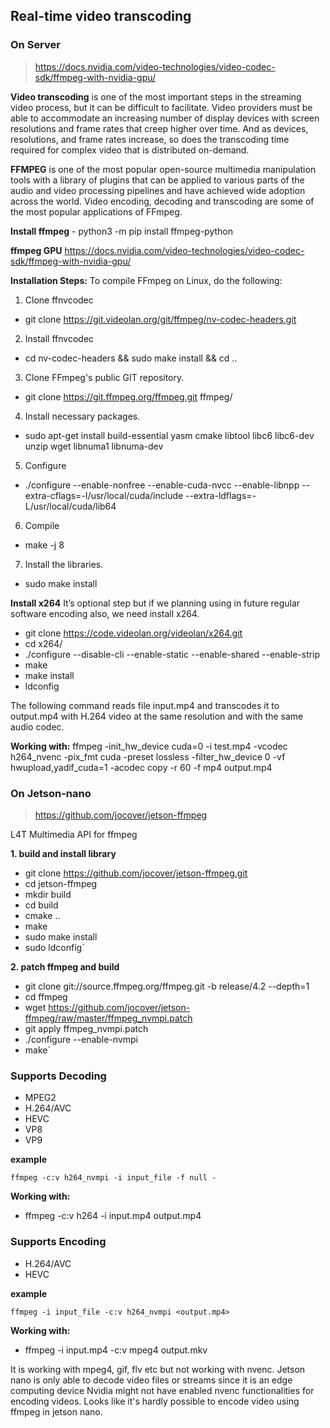 ## **Real-time video transcoding**

### **On Server**
> https://docs.nvidia.com/video-technologies/video-codec-sdk/ffmpeg-with-nvidia-gpu/

**Video transcoding** is one of the most important steps in the streaming video process, but it can be difficult to facilitate. Video providers must be able to accommodate an increasing number of display devices with screen resolutions and frame rates that creep higher over time. And as devices, resolutions, and frame rates increase, so does the transcoding time required for complex video that is distributed on-demand.

**FFMPEG** is one of the most popular open-source multimedia manipulation tools with a library of plugins that can be applied to various parts of the audio and video processing pipelines and have achieved wide adoption across the world.
Video encoding, decoding and transcoding are some of the most popular applications of FFmpeg.

**Install ffmpeg** - python3 -m pip install ffmpeg-python

**ffmpeg GPU**
https://docs.nvidia.com/video-technologies/video-codec-sdk/ffmpeg-with-nvidia-gpu/

**Installation Steps:**
To compile FFmpeg on Linux, do the following:
1. Clone ffnvcodec 
- git clone https://git.videolan.org/git/ffmpeg/nv-codec-headers.git
2. Install ffnvcodec 
- cd nv-codec-headers && sudo make install && cd ..
3. Clone FFmpeg's public GIT repository. 
- git clone https://git.ffmpeg.org/ffmpeg.git ffmpeg/
4. Install necessary packages. 
- sudo apt-get install build-essential yasm cmake libtool libc6 libc6-dev unzip wget libnuma1 libnuma-dev
5. Configure
- ./configure --enable-nonfree --enable-cuda-nvcc --enable-libnpp --extra-cflags=-I/usr/local/cuda/include --extra-ldflags=-L/usr/local/cuda/lib64
6. Compile 
- make -j 8
7. Install the libraries. 
- sudo make install

**Install x264**
It’s optional step but if we planning using in future regular software encoding also, we need install x264.
- git clone <https://code.videolan.org/videolan/x264.git>
- cd x264/
- ./configure --disable-cli --enable-static --enable-shared --enable-strip
- make
- make install
- ldconfig

The following command reads file input.mp4 and transcodes it to output.mp4 with H.264 video at the same resolution and with the same audio codec.

**Working with:**
ffmpeg -init_hw_device cuda=0 -i test.mp4 -vcodec h264_nvenc -pix_fmt cuda -preset lossless -filter_hw_device 0 -vf hwupload,yadif_cuda=1 -acodec copy -r 60 -f mp4 output.mp4
 
### **On Jetson-nano**  
> https://github.com/jocover/jetson-ffmpeg

L4T Multimedia API for ffmpeg

**1. build and install library**

- git clone https://github.com/jocover/jetson-ffmpeg.git
- cd jetson-ffmpeg
- mkdir build
- cd build
- cmake ..
- make
- sudo make install
- sudo ldconfig`

**2. patch ffmpeg and build**

- git clone git://source.ffmpeg.org/ffmpeg.git -b release/4.2 --depth=1
- cd ffmpeg
- wget https://github.com/jocover/jetson-ffmpeg/raw/master/ffmpeg_nvmpi.patch
- git apply ffmpeg_nvmpi.patch
- ./configure --enable-nvmpi
- make`

### **Supports Decoding**

- MPEG2
- H.264/AVC
- HEVC
- VP8
- VP9

**example**

`ffmpeg -c:v h264_nvmpi -i input_file -f null -`

**Working with:** 
- ffmpeg -c:v h264 -i input.mp4 output.mp4

### **Supports Encoding**

- H.264/AVC
- HEVC

**example**

`ffmpeg -i input_file -c:v h264_nvmpi <output.mp4>`

**Working with:** 
- ffmpeg -i input.mp4 -c:v mpeg4 output.mkv

It is working with mpeg4, gif, flv etc but not working with nvenc.
Jetson nano is only able to decode video files or streams since it is an edge computing device Nvidia might not have enabled nvenc functionalities for encoding videos. Looks like it's hardly possible to encode video using ffmpeg in jetson nano.
